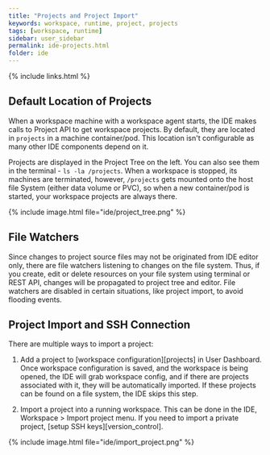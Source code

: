 ```yaml
---
title: "Projects and Project Import"
keywords: workspace, runtime, project, projects
tags: [workspace, runtime]
sidebar: user_sidebar
permalink: ide-projects.html
folder: ide
---
```


{% include links.html %}

## Default Location of Projects

When a workspace machine with a workspace agent starts, the IDE makes calls to Project API to get workspace projects. By default, they are located in `projects` in a machine container/pod. This location isn't configurable as many other IDE components depend on it.

Projects are displayed in the Project Tree on the left. You can also see them in the terminal - `ls -la /projects`. When a workspace is stopped, its machines are terminated, however, `/projects` gets mounted onto the host file System (either data volume or PVC), so when a new container/pod is started, your workspace projects are always there.

{% include image.html file="ide/project_tree.png" %}

## File Watchers

Since changes to project source files may not be originated from IDE editor only, there are file watchers listening to changes on the file system. Thus, if you create, edit or delete resources on your file system using terminal or REST API, changes will be propagated to project tree and editor. File watchers are disabled in certain situations, like project import, to avoid flooding events.

## Project Import and SSH Connection

There are multiple ways to import a project:

1. Add a project to [workspace configuration][projects] in User Dashboard. Once workspace configuration is saved, and the workspace is being opened, the IDE will grab workspace config, and if there are projects associated with it, they will be automatically imported. If these projects can be found on a file system, the IDE skips this step.

2. Import a project into a running workspace. This can be done in the IDE, Workspace > Import project menu. If you need to import a private project, [setup SSH keys][version_control].

{% include image.html file="ide/import_project.png" %}

